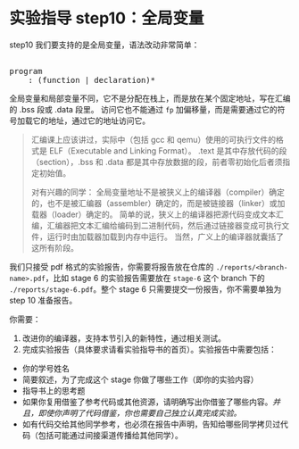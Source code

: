 # 实验指导 step10：全局变量
step10 我们要支持的是全局变量，语法改动非常简单：

<pre id='vimCodeElement'><code></code>
<div class="changed"><span class="SpecRuleStart">program</span>
<span class="SpecRuleIndicator">    :</span> <span class="SpecOperator">(</span><span class="SpecRule">function</span> <span class="SpecOperator">|</span> <span class="SpecRule">declaration</span><span class="SpecOperator">)*</span>
</div></pre>

全局变量和局部变量不同，它不是分配在栈上，而是放在某个固定地址，写在汇编的 .bss 段或 .data 段里。
访问它也不能通过 `fp` 加偏移量，而是需要通过它的符号加载它的地址，通过它的地址访问它。
> 汇编课上应该讲过，实际中（包括 gcc 和 qemu）使用的可执行文件的格式是 ELF（Executable and Linking Format）。
> .text 是其中存放代码的段（section），.bss 和 .data 都是其中存放数据的段，前者零初始化后者须指定初始值。
>
> 对有兴趣的同学：
> 全局变量地址不是被狭义上的编译器（compiler）确定的，也不是被汇编器（assembler）确定的，而是被链接器（linker）或加载器（loader）确定的。
> 简单的说，狭义上的编译器把源代码变成文本汇编，汇编器把文本汇编给编码到二进制代码，然后通过链接器变成可执行文件，运行时由加载器加载到内存中运行。
> 当然，广义上的编译器就囊括了这所有阶段。

我们只接受 pdf 格式的实验报告，你需要将报告放在仓库的 `./reports/<branch-name>.pdf`，比如 stage 6 的实验报告需要放在 `stage-6` 这个 branch 下的 `./reports/stage-6.pdf`。整个 stage 6 只需要提交一份报告，你不需要单独为 step 10 准备报告。

你需要：
1. 改进你的编译器，支持本节引入的新特性，通过相关测试。
2. 完成实验报告（具体要求请看实验指导书的首页）。实验报告中需要包括：
  * 你的学号姓名
  * 简要叙述，为了完成这个 stage 你做了哪些工作（即你的实验内容）
  * 指导书上的思考题
  * 如果你复用借鉴了参考代码或其他资源，请明确写出你借鉴了哪些内容。*并且，即使你声明了代码借鉴，你也需要自己独立认真完成实验。*
  * 如有代码交给其他同学参考，也必须在报告中声明，告知给哪些同学拷贝过代码（包括可能通过间接渠道传播给其他同学）。